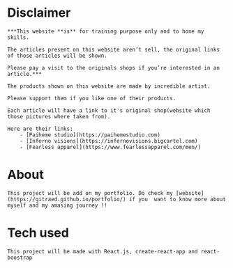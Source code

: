 # Disclaimer

    ***This website **is** for training purpose only and to hone my skills.

    The articles present on this website aren’t sell, the original links of those articles will be shown.

    Please pay a visit to the originals shops if you’re interested in an article.***

    The products shown on this website are made by incredible artist.

    Please support them if you like one of their products.

    Each article will have a link to it's original shop(website which those pictures where taken from).

    Here are their links:
        - [Paiheme studio](https://paihemestudio.com)
        - [Inferno visions](https://infernovisions.bigcartel.com)
        - [Fearless apparel](https://www.fearlessapparel.com/men/)

# About

    This project will be add on my portfolio. Do check my [website](https://gitraed.github.io/portfolio/) if you  want to know more about myself and my amasing journey !!

# Tech used
    This project will be made with React.js, create-react-app and react-boostrap